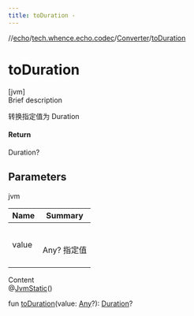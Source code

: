 ```yaml
---
title: toDuration -
---
```

//[echo](../../index.md)/[tech.whence.echo.codec](../index.md)/[Converter](index.md)/[toDuration](to-duration.md)



# toDuration  
[jvm]  
Brief description  


转换指定值为 Duration



#### Return  


Duration?



## Parameters  
  
jvm  
  
|  Name|  Summary| 
|---|---|
| value| <br><br>Any? 指定值<br><br>
  
  
Content  
@[JvmStatic](https://kotlinlang.org/api/latest/jvm/stdlib/kotlin.jvm/-jvm-static/index.html)()  
  
fun [toDuration](to-duration.md)(value: [Any](https://kotlinlang.org/api/latest/jvm/stdlib/kotlin/-any/index.html)?): [Duration](https://kotlinlang.org/api/latest/jvm/stdlib/kotlin.time/-duration/index.html)?  



